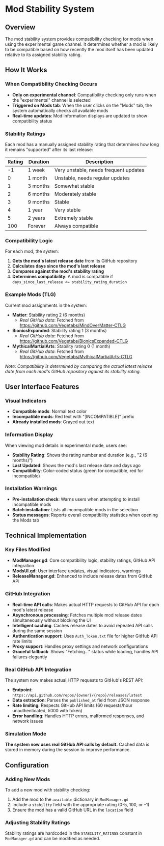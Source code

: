 # Mod Stability System

## Overview

The mod stability system provides compatibility checking for mods when using the experimental game channel. It determines whether a mod is likely to be compatible based on how recently the mod itself has been updated relative to its assigned stability rating.

## How It Works

### When Compatibility Checking Occurs

- **Only on experimental channel**: Compatibility checking only runs when the "experimental" channel is selected
- **Triggered on Mods tab**: When the user clicks on the "Mods" tab, the system automatically checks all available mods
- **Real-time updates**: Mod information displays are updated to show compatibility status

### Stability Ratings

Each mod has a manually assigned stability rating that determines how long it remains "supported" after its last release:

| Rating | Duration | Description |
|--------|----------|-------------|
| -1     | 1 week   | Very unstable, needs frequent updates |
| 0      | 1 month  | Unstable, needs regular updates |
| 1      | 3 months | Somewhat stable |
| 2      | 6 months | Moderately stable |
| 3      | 9 months | Stable |
| 4      | 1 year   | Very stable |
| 5      | 2 years  | Extremely stable |
| 100    | Forever  | Always compatible |

### Compatibility Logic

For each mod, the system:

1. **Gets the mod's latest release date** from its GitHub repository
2. **Calculates days since the mod's last release**
3. **Compares against the mod's stability rating**
4. **Determines compatibility**: A mod is compatible if `days_since_last_release <= stability_rating_duration`

### Example Mods (TLG)

Current mod assignments in the system:

- **Matter**: Stability rating 2 (6 months)
  - *Real GitHub data*: Fetched from https://github.com/Vegetabs/MindOverMatter-CTLG
- **BionicsExpanded**: Stability rating 1 (3 months)  
  - *Real GitHub data*: Fetched from https://github.com/Vegetabs/BionicsExpanded-CTLG
- **MythicalMartialArts**: Stability rating 0 (1 month)
  - *Real GitHub data*: Fetched from https://github.com/Vegetabs/MythicalMartialArts-CTLG

*Note: Compatibility is determined by comparing the actual latest release date from each mod's GitHub repository against its stability rating.*

## User Interface Features

### Visual Indicators

- **Compatible mods**: Normal text color
- **Incompatible mods**: Red text with "[INCOMPATIBLE]" prefix
- **Already installed mods**: Grayed out text

### Information Display

When viewing mod details in experimental mode, users see:

- **Stability Rating**: Shows the rating number and duration (e.g., "2 (6 months)")
- **Last Updated**: Shows the mod's last release date and days ago
- **Compatibility**: Color-coded status (green for compatible, red for incompatible)

### Installation Warnings

- **Pre-installation check**: Warns users when attempting to install incompatible mods
- **Batch installation**: Lists all incompatible mods in the selection
- **Status messages**: Reports overall compatibility statistics when opening the Mods tab

## Technical Implementation

### Key Files Modified

- **ModManager.gd**: Core compatibility logic, stability ratings, GitHub API integration
- **ModsUI.gd**: User interface updates, visual indicators, warnings
- **ReleaseManager.gd**: Enhanced to include release dates from GitHub API

### GitHub Integration

- **Real-time API calls**: Makes actual HTTP requests to GitHub API for each mod's latest release
- **Asynchronous processing**: Fetches multiple mod release dates simultaneously without blocking the UI
- **Intelligent caching**: Caches release dates to avoid repeated API calls during the same session
- **Authentication support**: Uses `Auth_Token.txt` file for higher GitHub API rate limits
- **Proxy support**: Handles proxy settings and network configurations
- **Graceful fallback**: Shows "Fetching..." status while loading, handles API failures elegantly

### Real GitHub API Integration

The system now makes actual HTTP requests to GitHub's REST API:

- **Endpoint**: `https://api.github.com/repos/{owner}/{repo}/releases/latest`
- **Data extraction**: Parses the `published_at` field from JSON response
- **Rate limiting**: Respects GitHub API limits (60 requests/hour unauthenticated, 5000 with token)
- **Error handling**: Handles HTTP errors, malformed responses, and network issues

### Simulation Mode

**The system now uses real GitHub API calls by default.** Cached data is stored in memory during the session to improve performance.

## Configuration

### Adding New Mods

To add a new mod with stability checking:

1. Add the mod to the `available` dictionary in `ModManager.gd`
2. Include a `stability` field with the appropriate rating (0-5, 100, or -1)
3. Ensure the mod has a valid GitHub URL in the `location` field

### Adjusting Stability Ratings

Stability ratings are hardcoded in the `STABILITY_RATINGS` constant in `ModManager.gd` and can be modified as needed. 